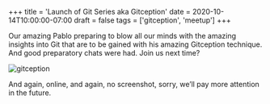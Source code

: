 +++
title = 'Launch of Git Series aka Gitception'
date = 2020-10-14T10:00:00-07:00
draft = false
tags = ['gitception', 'meetup']
+++

Our amazing Pablo preparing to blow all our minds with the amazing insights into Git that are to be gained with his amazing Gitception technique. And good preparatory chats were had. Join us next time?

<!--more-->

![gitception](../media/gitception-1.webp)

And again, online, and again, no screenshot, sorry, we’ll pay more attention in the future.
